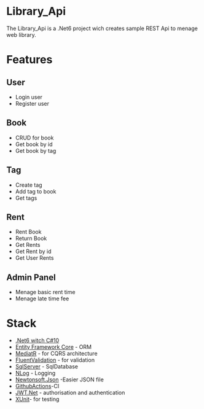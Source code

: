 # Library_Api
The Library_Api is a .Net6 project wich creates sample REST Api to menage web library.
# Features
## User
- Login user
- Register user
## Book
- CRUD for book
- Get book by id
- Get book by tag
## Tag
- Create tag
- Add tag to book
- Get tags
## Rent
- Rent Book
- Return Book
- Get Rents
- Get Rent by id
- Get User Rents
## Admin Panel
- Menage basic rent time
- Menage late time fee
# Stack
- [.Net6 witch C#10](https://github.com/dotnet)
- [Entity Framework Core](https://github.com/dotnet/efcore) - ORM 
- [MediatR](https://github.com/jbogard/MediatR) - for CQRS architecture
- [FluentValidation](https://github.com/FluentValidation/FluentValidation) - for validation
- [SqlServer](https://www.microsoft.com/pl-pl/sql-server) - SqlDatabase
- [NLog](https://nlog-project.org) - Logging
- [Newtonsoft.Json](https://www.newtonsoft.com/json) -Easier JSON file
- [GithubActions](github.com)-CI
- [JWT.Net](https://github.com/jwt-dotnet/jwt) - authorisation and authentication
- [XUnit](https://xunit.net)- for testing








